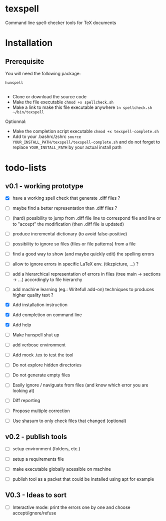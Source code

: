 # texspell
Command line spell-checker tools for TeX documents

# Installation
## Prerequisite
You will need the following package:
```
hunspell
```
##
- Clone or download the source code
- Make the file executable `chmod +x spellcheck.sh`
- Make a link to make this file executable anywhere `ln spellcheck.sh ~/bin/texspell`

Optionnal:
- Make the completion script executable `chmod +x texspell-complete.sh`
- Add to your .bashrc/zshrc `source YOUR_INSTALL_PATH/texspell/texspell-complete.sh` and do not forget to replace `YOUR_INSTALL_PATH` by your actual install path

# todo-lists

## v0.1 - working prototype

* [x] have a working spell check that generate .diff files ?
* [ ] maybe find a better representation than .diff files ?
* [ ] (hard) possibility to jump from .diff file line to correspond file and line or to "accept" the modification (then .diff file is updated)
* [ ] produce incremental dictionary (to avoid false-positive)
* [ ] possibility to ignore so files (files or file patterns) from a file
* [ ] find a good way to show (and maybe quickly edit) the spelling errors
* [ ] allow to ignore errors in specific LaTeX env. (tikzpicture, ...) ?
* [ ] add a hierarchical representation of errors in files (tree main -> sections -> ...) accordingly to file hierarchy
* [ ] add machine learning (eg.: Writefull add-on) techniques to produces higher quality text ?
* [x] Add installation instruction
* [x] Add completion on command line
* [x] Add help
* [ ] Make hunspell shut up
* [ ] add verbose environment
* [ ] Add mock .tex to test the tool
* [ ] Do not explore hidden directories
* [ ] Do not generate empty files
* [ ] Easily ignore / naviguate from files (and know which error you are looking at)
* [ ] Diff reporting
* [ ] Propose multiple correction
* [ ] Use shasum to only check files that changed (optional)


## v0.2 - publish tools

* [ ] setup environment (folders, etc.)
* [ ] setup a requirements file
* [ ] make executable globally acessible on machine
* [ ] publish tool as a packet that could be installed using apt for example


## V0.3 - Ideas to sort
* [ ] Interactive mode: print the errors one by one and choose accept/ignore/refuse
